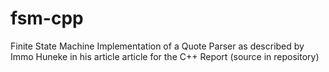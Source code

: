 # fsm-cpp
Finite State Machine Implementation of a Quote Parser as described by Immo Huneke in his article article for the C++ Report (source in repository)
